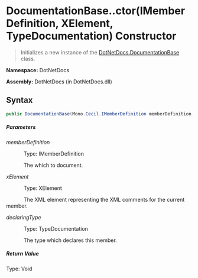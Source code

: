 # DocumentationBase..ctor(IMemberDefinition, XElement, TypeDocumentation) Constructor
> Initializes a new instance of the [DotNetDocs.DocumentationBase](https://www.google.com/search?q=DotNetDocs.DocumentationBase&btnI=) class.

**Namespace:** DotNetDocs

**Assembly:** DotNetDocs (in DotNetDocs.dll)
## Syntax
```csharp
public DocumentationBase(Mono.Cecil.IMemberDefinition memberDefinition, System.Xml.Linq.XElement xElement, DotNetDocs.TypeDocumentation declaringType);
```
##### Parameters
*memberDefinition*

&nbsp;&nbsp;&nbsp;&nbsp;&nbsp;&nbsp;&nbsp;&nbsp;&nbsp;&nbsp;&nbsp;&nbsp;Type: IMemberDefinition

&nbsp;&nbsp;&nbsp;&nbsp;&nbsp;&nbsp;&nbsp;&nbsp;&nbsp;&nbsp;&nbsp;&nbsp;The  which to document.


*xElement*

&nbsp;&nbsp;&nbsp;&nbsp;&nbsp;&nbsp;&nbsp;&nbsp;&nbsp;&nbsp;&nbsp;&nbsp;Type: XElement

&nbsp;&nbsp;&nbsp;&nbsp;&nbsp;&nbsp;&nbsp;&nbsp;&nbsp;&nbsp;&nbsp;&nbsp;The XML element representing the XML comments for the current member.


*declaringType*

&nbsp;&nbsp;&nbsp;&nbsp;&nbsp;&nbsp;&nbsp;&nbsp;&nbsp;&nbsp;&nbsp;&nbsp;Type: TypeDocumentation

&nbsp;&nbsp;&nbsp;&nbsp;&nbsp;&nbsp;&nbsp;&nbsp;&nbsp;&nbsp;&nbsp;&nbsp;The type which declares this member.


##### Return Value
Type: Void



